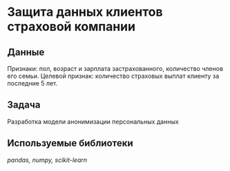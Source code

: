 # Защита данных клиентов страховой компании

## Данные

Признаки: пол, возраст и зарплата застрахованного, количество членов его семьи.
Целевой признак: количество страховых выплат клиенту за последние 5 лет.

## Задача

Разработка модели анонимизации персональных данных

## Используемые библиотеки
*pandas, numpy, scikit-learn*
